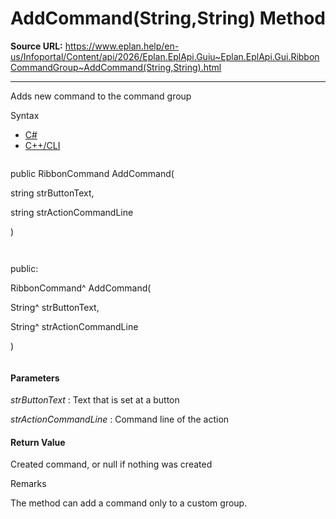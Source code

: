 # AddCommand(String,String) Method

**Source URL:** https://www.eplan.help/en-us/Infoportal/Content/api/2026/Eplan.EplApi.Guiu~Eplan.EplApi.Gui.RibbonCommandGroup~AddCommand(String,String).html

---

Adds new command to the command group

Syntax

- [C#](#i-syntax-CS)
- [C++/CLI](#i-syntax-CPP2005)

```
```
public RibbonCommand AddCommand( 

   string strButtonText,

   string strActionCommandLine

)
```
```

```
```
public:

RibbonCommand^ AddCommand( 

   String^ strButtonText,

   String^ strActionCommandLine

)
```
```

#### Parameters

*strButtonText*
:   Text that is set at a button

*strActionCommandLine*
:   Command line of the action

#### Return Value

Created command, or null if nothing was created

Remarks

The method can add a command only to a custom group.
